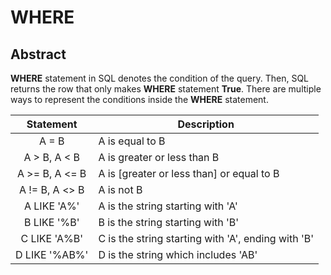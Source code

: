 # WHERE

## Abstract

**WHERE** statement in SQL denotes the condition of the query. Then, SQL returns the row that only makes **WHERE** statement **True**. There are multiple ways to represent the conditions inside the **WHERE** statement. 

|   Statement    | Description                                        |
| :------------: | -------------------------------------------------- |
|     A = B      | A is equal to B                                    |
|  A > B, A < B  | A is greater or less than B                        |
| A >= B, A <= B | A is [greater or less than] or equal to B          |
| A != B, A <> B | A is not B                                         |
|  A LIKE 'A%'   | A is the string starting with 'A'                  |
|  B LIKE '%B'   | B is the string starting with 'B'                  |
|  C LIKE 'A%B'  | C is the string starting with 'A', ending with 'B' |
| D LIKE '%AB%'  | D is the string which includes 'AB'                |


